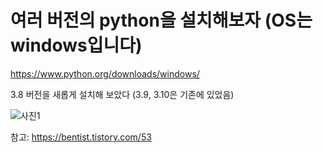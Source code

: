 # 여러 버전의 python을 설치해보자  (OS는 windows입니다) 

https://www.python.org/downloads/windows/

3.8 버전을 새롭게 설치해 보았다 (3.9, 3.10은 기존에 있었음)

![사진1](C:\Users\yunaj\OneDrive\Pictures\1.jpg)


참고: https://bentist.tistory.com/53
